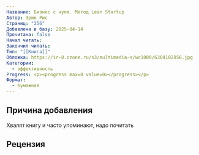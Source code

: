 ```yaml
---
Название: Бизнес с нуля. Метод Lean Startup
Автор: Эрик Рис
Страниц: "256"
Добавлена в базу: 2025-04-14
Прочитана: false
Начал читать: 
Закончил читать: 
Тип: "[[Книга]]"
Обложка: https://ir-8.ozone.ru/s3/multimedia-s/wc1000/6304182856.jpg
Категории:
  - эффективность
Progress: <p><progress max=0 value=0></progress></p>
Формат:
  - бумажная
---
```

## Причина добавления

Хвалят книгу и часто упоминают, надо почитать

## Рецензия
